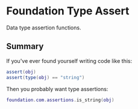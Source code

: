 # Foundation Type Assert

Data type assertion functions.

## Summary

If you've ever found yourself writing code like this:

```lua
assert(obj)
assert(type(obj) == "string")
```

Then you probably want type assertions:

```lua
foundation.com.assertions.is_string(obj)
```
